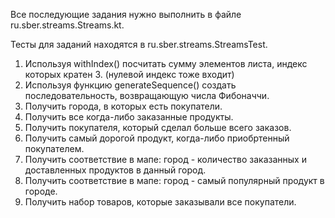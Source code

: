 Все последующие задания нужно выполнить в файле ru.sber.streams.Streams.kt.

Тесты для заданий находятся в ru.sber.streams.StreamsTest.

1. Используя withIndex() посчитать сумму элементов листа, индекс которых кратен 3. (нулевой индекс тоже входит)
2. Используя функцию generateSequence() создать последовательность, возвращающую числа Фибоначчи.
3. Получить города, в которых есть покупатели.
4. Получить все когда-либо заказанные продукты.
5. Получить покупателя, который сделал больше всего заказов.
6. Получить самый дорогой продукт, когда-либо приобртенный покупателем.
7. Получить соответствие в мапе: город - количество заказанных и доставленных продуктов в данный город.
8. Получить соответствие в мапе: город - самый популярный продукт в городе.
9. Получить набор товаров, которые заказывали все покупатели.
